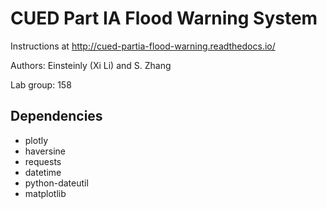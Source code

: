 # CUED Part IA Flood Warning System

Instructions at  http://cued-partia-flood-warning.readthedocs.io/

Authors: Einsteinly (Xi Li) and S. Zhang

Lab group: 158

## Dependencies
- plotly
- haversine
- requests
- datetime
- python-dateutil
- matplotlib
